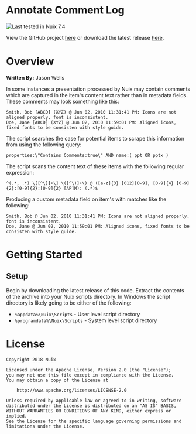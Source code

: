 ﻿Annotate Comment Log
====================

![Last tested in Nuix 7.4](https://img.shields.io/badge/Nuix-7.4-green.svg)

View the GitHub project [here](https://github.com/Nuix/Annotate-Comment-Log) or download the latest release [here](https://github.com/Nuix/Annotate-Comment-Log/releases).

# Overview

**Written By:** Jason Wells

In some instances a presentation processed by Nuix may contain comments which are captured in the item's content text rather than in metadata fields.  These comments may look something like this:

```
Smith, Bob [ABCD] (XYZ) @ Jun 02, 2010 11:31:41 PM: Icons are not aligned properly, font is inconsistent.
Doe, Jane [ABCD] (XYZ) @ Jun 02, 2010 11:59:01 PM: Aligned icons, fixed fonts to be consisten with style guide.
```

The script searches the case for potential items to scrape this information from using the following query:

```
properties:\"Contains Comments:true\" AND name:( ppt OR pptx )
```

The script scans the content text of these items with the following regular expression:

```
^(.*, .*) \[[^\]]+\] \([^\)]+\) @ ([a-z]{3} [012][0-9], [0-9]{4} [0-9]{2}:[0-9]{2}:[0-9]{2} [AP]M): (.*)$
```

Producing a custom metadata field on item's with matches like the following:

```
Smith, Bob @ Jun 02, 2010 11:31:41 PM: Icons are not aligned properly, font is inconsistent.
Doe, Jane @ Jun 02, 2010 11:59:01 PM: Aligned icons, fixed fonts to be consisten with style guide.
```


# Getting Started

## Setup

Begin by downloading the latest release of this code.  Extract the contents of the archive into your Nuix scripts directory.  In Windows the script directory is likely going to be either of the following:

- `%appdata%\Nuix\Scripts` - User level script directory
- `%programdata%\Nuix\Scripts` - System level script directory

# License

```
Copyright 2018 Nuix

Licensed under the Apache License, Version 2.0 (the "License");
you may not use this file except in compliance with the License.
You may obtain a copy of the License at

    http://www.apache.org/licenses/LICENSE-2.0

Unless required by applicable law or agreed to in writing, software
distributed under the License is distributed on an "AS IS" BASIS,
WITHOUT WARRANTIES OR CONDITIONS OF ANY KIND, either express or implied.
See the License for the specific language governing permissions and
limitations under the License.
```